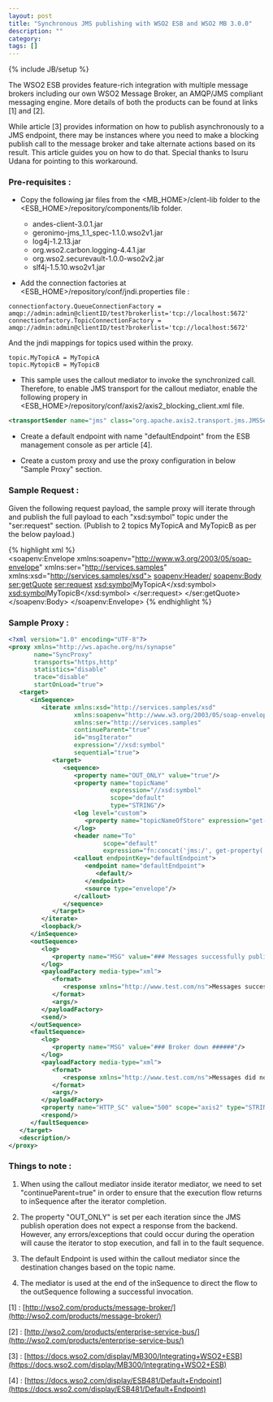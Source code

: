 ```yaml
---
layout: post
title: "Synchronous JMS publishing with WSO2 ESB and WSO2 MB 3.0.0"
description: ""
category: 
tags: []
---
```

{% include JB/setup %}

The WSO2 ESB provides feature-rich integration with multiple message brokers including our own WSO2 Message Broker, an AMQP/JMS compliant messaging engine. More details of both the products can be found at links [1] and [2].

While article [3] provides information on how to publish asynchronously to a JMS endpoint, there may be instances where you need to make a blocking publish call to the message broker and take alternate actions based on its result. This article guides you on how to do that. Special thanks to Isuru Udana for pointing to this workaround.

### Pre-requisites : 

* Copy the following jar files from the <MB_HOME>/clent-lib folder to the <ESB_HOME>/repository/components/lib folder. 

	* andes-client-3.0.1.jar  
	* geronimo-jms_1.1_spec-1.1.0.wso2v1.jar  
	* log4j-1.2.13.jar  
	* org.wso2.carbon.logging-4.4.1.jar  
	* org.wso2.securevault-1.0.0-wso2v2.jar  
	* slf4j-1.5.10.wso2v1.jar

* Add the connection factories at <ESB_HOME>/repository/conf/jndi.properties file : 

```
connectionfactory.QueueConnectionFactory = amqp://admin:admin@clientID/test?brokerlist='tcp://localhost:5672'
connectionfactory.TopicConnectionFactory = amqp://admin:admin@clientID/test?brokerlist='tcp://localhost:5672'
```

And the jndi mappings for topics used within the proxy. 

```
topic.MyTopicA = MyTopicA
topic.MytopicB = MyTopicB
```


* This sample uses the callout mediator to invoke the synchronized call. Therefore, to enable JMS transport for the callout mediator, enable the following propery in <ESB_HOME>/repository/conf/axis2/axis2_blocking_client.xml file.

```xml
<transportSender name="jms" class="org.apache.axis2.transport.jms.JMSSender"/>
```

* Create a default endpoint with name "defaultEndpoint" from the ESB management console as per article [4].

* Create a custom proxy and use the proxy configuration in below "Sample Proxy" section.

### Sample Request : 

Given the following request payload, the sample proxy will iterate through and publish the full payload to each "xsd:symbol" topic under the "ser:request" section. (Publish to 2 topics MyTopicA and MyTopicB as per the below payload.)

{% highlight xml %}  
<soapenv:Envelope xmlns:soapenv="http://www.w3.org/2003/05/soap-envelope" xmlns:ser="http://services.samples" xmlns:xsd="http://services.samples/xsd">
    <soapenv:Header/>
    <soapenv:Body>
       <ser:getQuote>
          <!--Optional:-->
          <ser:request>
             <!--Optional:-->
             <xsd:symbol>MyTopicA</xsd:symbol>
          	 <xsd:symbol>MyTopicB</xsd:symbol>
            </ser:request>
       </ser:getQuote>
    </soapenv:Body>
 </soapenv:Envelope>
{% endhighlight %}

### Sample Proxy : 

```xml
<?xml version="1.0" encoding="UTF-8"?>
<proxy xmlns="http://ws.apache.org/ns/synapse"
       name="SyncProxy"
       transports="https,http"
       statistics="disable"
       trace="disable"
       startOnLoad="true">
   <target>
      <inSequence>
         <iterate xmlns:xsd="http://services.samples/xsd"
                  xmlns:soapenv="http://www.w3.org/2003/05/soap-envelope"
                  xmlns:ser="http://services.samples"
                  continueParent="true"
                  id="msgIterator"
                  expression="//xsd:symbol"
                  sequential="true">
            <target>
               <sequence>
                  <property name="OUT_ONLY" value="true"/>
                  <property name="topicName"
                            expression="//xsd:symbol"
                            scope="default"
                            type="STRING"/>
                  <log level="custom">
                     <property name="topicNameOfStore" expression="get-property('topicName')"/>
                  </log>
                  <header name="To"
                          scope="default"
                          expression="fn:concat('jms:/', get-property('topicName'),'?transport.jms.ConnectionFactoryJNDIName=TopicConnectionFactory&amp;java.naming.factory.initial=org.wso2.andes.jndi.PropertiesFileInitialContextFactory&amp;java.naming.provider.url=repository/conf/jndi.properties&amp;transport.jms.DestinationType=topic&amp;transport.jms.CacheLevel=producer')"/>
                  <callout endpointKey="defaultEndpoint">
                     <endpoint name="defaultEndpoint">
                        <default/>
                     </endpoint>
                     <source type="envelope"/>
                  </callout>
               </sequence>
            </target>
         </iterate>
         <loopback/>
      </inSequence>
      <outSequence>
         <log>
            <property name="MSG" value="### Messages successfully published. ######"/>
         </log>
         <payloadFactory media-type="xml">
            <format>
               <response xmlns="http://www.test.com/ns">Messages successfully published.</response>
            </format>
            <args/>
         </payloadFactory>
         <send/>
      </outSequence>
      <faultSequence>
         <log>
            <property name="MSG" value="### Broker down ######"/>
         </log>
         <payloadFactory media-type="xml">
            <format>
               <response xmlns="http://www.test.com/ns">Messages did not get published due to a broker validation failure or unavailability.</response>
            </format>
            <args/>
         </payloadFactory>
         <property name="HTTP_SC" value="500" scope="axis2" type="STRING"/>
         <respond/>
      </faultSequence>
   </target>
   <description/>
</proxy>
```

### Things to note : 

1. When using the callout mediator inside iterator mediator, we need to set "continueParent=true" in order to ensure that the execution flow returns to inSequence after the iterator completion.

2. The property "OUT_ONLY" is set per each iteration since the JMS publish operation does not expect a response from the backend. However, any errors/exceptions that could occur during the operation will cause the iterator to stop execution, and fall in to the fault sequence. 

3. The default Endpoint is used within the callout mediator since the destination changes based on the topic name. 

4. The <loopback> mediator is used at the end of the inSequence to direct the flow to the outSequence following a successful invocation. 



[1] : [http://wso2.com/products/message-broker/](http://wso2.com/products/message-broker/)

[2] : [http://wso2.com/products/enterprise-service-bus/](http://wso2.com/products/enterprise-service-bus/)

[3] : [https://docs.wso2.com/display/MB300/Integrating+WSO2+ESB](https://docs.wso2.com/display/MB300/Integrating+WSO2+ESB)

[4] : [https://docs.wso2.com/display/ESB481/Default+Endpoint](https://docs.wso2.com/display/ESB481/Default+Endpoint)
